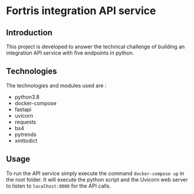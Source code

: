 # Fortris integration API service

## Introduction
This project is developed to answer the technical challenge of building an integration API service with five endpoints in python. 

## Technologies
The technologies and modules used are :
* python3.8
* docker-compose
* fastapi
* uvicorn
* requests
* bs4
* pytrends
* xmltodict

 ## Usage
 
To run the API service simply execute the command `docker-compose up` in the root folder. It will execute the python script and the Uvicorn web server to listen to `localhost:8000` for the API calls. 
